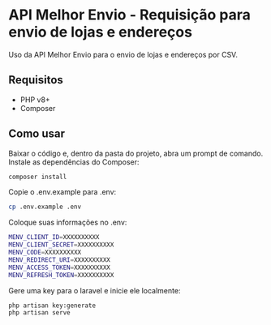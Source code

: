 # API Melhor Envio - Requisição para envio de lojas e endereços
Uso da API Melhor Envio para o envio de lojas e endereços por CSV.

## Requisitos
- PHP v8+
- Composer

## Como usar
Baixar o código e, dentro da pasta do projeto, abra um prompt de comando.
Instale as dependências do Composer:
```sh
composer install
```

Copie o .env.example para .env:
```sh
cp .env.example .env
```

Coloque suas informações no .env:
```sh
MENV_CLIENT_ID=XXXXXXXXXX
MENV_CLIENT_SECRET=XXXXXXXXXX
MENV_CODE=XXXXXXXXXX
MENV_REDIRECT_URI=XXXXXXXXXX
MENV_ACCESS_TOKEN=XXXXXXXXXX
MENV_REFRESH_TOKEN=XXXXXXXXXX
```

Gere uma key para o laravel e inicie ele localmente:
```sh
php artisan key:generate
php artisan serve
```